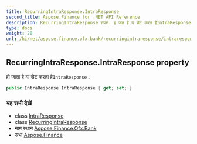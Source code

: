 ```yaml
---
title: RecurringIntraResponse.IntraResponse
second_title: Aspose.Finance for .NET API Reference
description: RecurringIntraResponse संपत्त. ह जत है य सेट करत हैIntraResponse .
type: docs
weight: 20
url: /hi/net/aspose.finance.ofx.bank/recurringintraresponse/intraresponse/
---
```

## RecurringIntraResponse.IntraResponse property

हो जाता है या सेट करता है`IntraResponse` .

```csharp
public IntraResponse IntraResponse { get; set; }
```

### यह सभी देखें

* class [IntraResponse](../../intraresponse/)
* class [RecurringIntraResponse](../)
* नाम स्थान [Aspose.Finance.Ofx.Bank](../../recurringintraresponse/)
* सभा [Aspose.Finance](../../../)


